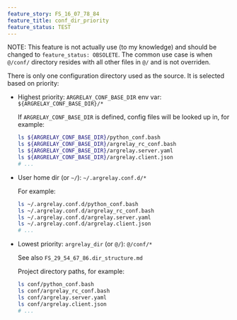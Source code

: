 ```yaml
---
feature_story: FS_16_07_78_84
feature_title: conf_dir_priority
feature_status: TEST
---
```


NOTE: This feature is not actually use (to my knowledge) and should be changed to `feature_status: OBSOLETE`.
      The common use case is when `@/conf/` directory resides with all other files in `@/` and is not overriden.

There is only one configuration directory used as the source.
It is selected based on priority:

*   Highest priority: `ARGRELAY_CONF_BASE_DIR` env var: `${ARGRELAY_CONF_BASE_DIR}/*`

    If `ARGRELAY_CONF_BASE_DIR` is defined, config files will be looked up in, for example:

    ```sh
    ls ${ARGRELAY_CONF_BASE_DIR}/python_conf.bash
    ls ${ARGRELAY_CONF_BASE_DIR}/argrelay_rc_conf.bash
    ls ${ARGRELAY_CONF_BASE_DIR}/argrelay.server.yaml
    ls ${ARGRELAY_CONF_BASE_DIR}/argrelay.client.json
    # ...
    ```

*   User home dir (or `~/`): `~/.argrelay.conf.d/*`

    For example:

    ```sh
    ls ~/.argrelay.conf.d/python_conf.bash
    ls ~/.argrelay.conf.d/argrelay_rc_conf.bash
    ls ~/.argrelay.conf.d/argrelay.server.yaml
    ls ~/.argrelay.conf.d/argrelay.client.json
    # ...
    ```

*   Lowest priority: `argrelay_dir` (or `@/`): `@/conf/*`

    See also `FS_29_54_67_86.dir_structure.md`

    Project directory paths, for example:

    ```sh
    ls conf/python_conf.bash
    ls conf/argrelay_rc_conf.bash
    ls conf/argrelay.server.yaml
    ls conf/argrelay.client.json
    # ...
    ```
